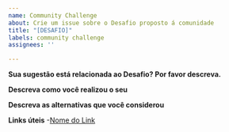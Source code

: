 ```yaml
---
name: Community Challenge
about: Crie um issue sobre o Desafio proposto á comunidade
title: "[DESAFIO]"
labels: community challenge
assignees: ''

---
```


**Sua sugestão está relacionada ao Desafio? Por favor descreva.**

**Descreva como você realizou o seu**

**Descreva as alternativas que você considerou**

**Links úteis**
-[Nome do Link](URL)
